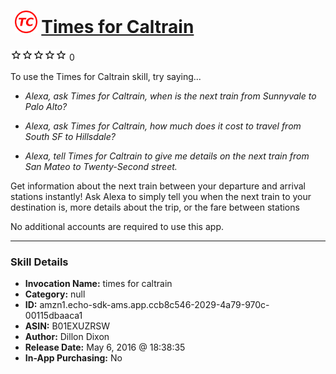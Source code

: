 # &nbsp;<img src="skill_icon" alt="Times for Caltrain icon" width="36"> [Times for Caltrain](http://alexa.amazon.com/#skills/amzn1.echo-sdk-ams.app.ccb8c546-2029-4a79-970c-00115dbaaca1)
![0 stars](../../images/ic_star_border_black_18dp_1x.png)![0 stars](../../images/ic_star_border_black_18dp_1x.png)![0 stars](../../images/ic_star_border_black_18dp_1x.png)![0 stars](../../images/ic_star_border_black_18dp_1x.png)![0 stars](../../images/ic_star_border_black_18dp_1x.png) 0

To use the Times for Caltrain skill, try saying...

* *Alexa, ask Times for Caltrain, when is the next train from Sunnyvale to Palo Alto?*

* *Alexa, ask Times for Caltrain, how much does it cost to travel from South SF to Hillsdale?*

* *Alexa, tell Times for Caltrain to give me details on the next train from San Mateo to Twenty-Second street.*

Get information about the next train between your departure and arrival  stations instantly! Ask Alexa to simply tell you when the next train to your destination is, more details about the trip, or the fare between stations

No additional accounts are required to use this app.

***

### Skill Details

* **Invocation Name:** times for caltrain
* **Category:** null
* **ID:** amzn1.echo-sdk-ams.app.ccb8c546-2029-4a79-970c-00115dbaaca1
* **ASIN:** B01EXUZRSW
* **Author:** Dillon Dixon
* **Release Date:** May 6, 2016 @ 18:38:35
* **In-App Purchasing:** No
